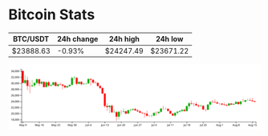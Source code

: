 # Bitcoin Stats

BTC/USDT|24h change|24h high|24h low|
|---|---|---|---|
|$23888.63|-0.93%|$24247.49|$23671.22|

<img src="./chart.svg">

